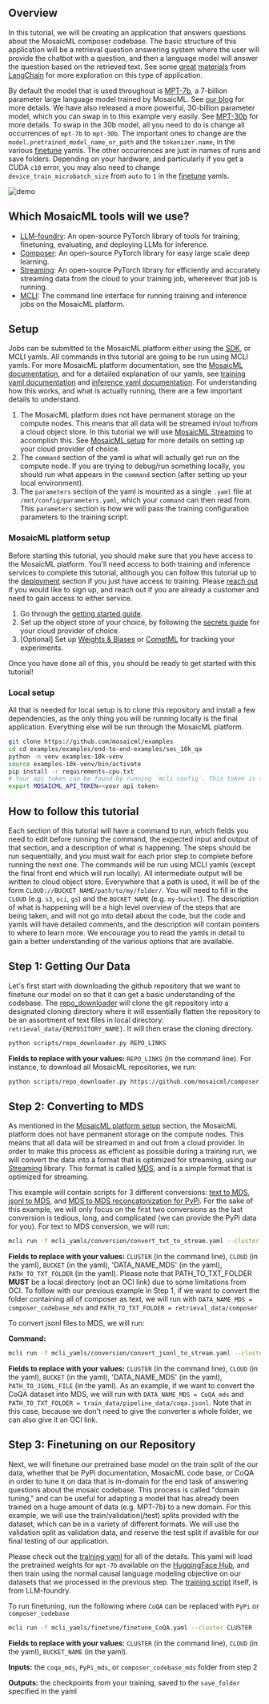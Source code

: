 ## Overview

In this tutorial, we will be creating an application that answers questions about the MosaicML composer codebase. The basic structure of this application will be a retrieval question answering system where the user will provide the chatbot with a question, and then a language model will answer the question based on the retrieved text. See some [great](https://python.langchain.com/en/latest/modules/chains/index_examples/vector_db_qa.html#retrieval-question-answering) [materials](https://blog.langchain.dev/langchain-chat/) from [LangChain](https://python.langchain.com/en/latest/index.html) for more exploration on this type of application.

By default the model that is used throughout is [MPT-7b](https://huggingface.co/mosaicml/mpt-7b), a 7-billion parameter large language model trained by MosaicML. See [our blog](https://www.mosaicml.com/blog/mpt-7b) for more details. We have also released a more powerful, 30-billion parameter model, which you can swap in to this example very easily. See [MPT-30b](https://huggingface.co/mosaicml/mpt-30b) for more details. To swap in the 30b model, all you need to do is change all occurrences of `mpt-7b` to `mpt-30b`. The important ones to change are the `model.pretrained_model_name_or_path` and the `tokenizer.name`, in the various [finetune](./mcli-yamls/finetune/) yamls. The other occurrences are just in names of runs and save folders. Depending on your hardware, and particularly if you get a CUDA `c10` error, you may also need to change `device_train_microbatch_size` from `auto` to `1` in the [finetune](./mcli-yamls/finetune/) yamls.

![demo](web_app_screenshot.png)


## Which MosaicML tools will we use?
- [LLM-foundry](https://github.com/mosaicml/llm-foundry): An open-source PyTorch library of tools for training, finetuning, evaluating, and deploying LLMs for inference.
- [Composer](https://github.com/mosaicml/composer): An open-source PyTorch library for easy large scale deep learning.
- [Streaming](https://github.com/mosaicml/streaming): An open-source PyTorch library for efficiently and accurately streaming data from the cloud to your training job, whereever that job is running.
- [MCLI](https://docs.mosaicml.com/projects/mcli/en/latest/): The command line interface for running training and inference jobs on the MosaicML platform.


## Setup

Jobs can be submitted to the MosaicML platform either using the [SDK](https://docs.mosaicml.com/projects/mcli/en/latest/training/working_with_runs.html#manage-a-run-with-the-sdk), or MCLI yamls. All commands in this tutorial are going to be run using MCLI yamls. For more MosaicML platform documentation, see the [MosaicML documentation](https://docs.mosaicml.com/projects/mcli/en/latest/), and for a detailed explanation of our yamls, see [training yaml documentation](https://docs.mosaicml.com/projects/mcli/en/latest/training/yaml_schema.html) and [inference yaml documentation](https://docs.mosaicml.com/projects/mcli/en/latest/inference/inference_schema.html). For understanding how this works, and what is actually running, there are a few important details to understand.

1) The MosaicML platform does not have permanent storage on the compute nodes. This means that all data will be streamed in/out to/from a cloud object store. In this tutorial we will use [MosaicML Streaming](https://github.com/mosaicml/streaming) to accomplish this. See [MosaicML setup](#mosaicml-platform-setup) for more details on setting up your cloud provider of choice.
1) The `command` section of the yaml is what will actually get run on the compute node. If you are trying to debug/run something locally, you should run what appears in the `command` section (after setting up your local environment).
1) The `parameters` section of the yaml is mounted as a single `.yaml` file at `/mnt/config/parameters.yaml`, which your `command` can then read from. This `parameters` section is how we will pass the training configuration parameters to the training script.


### MosaicML platform setup

Before starting this tutorial, you should make sure that you have access to the MosaicML platform. You'll need access to both training and inference services to complete this tutorial, although you can follow this tutorial up to the [deployment](#6-deploy-your-model-and-an-embedding-model) section if you just have access to training. Please [reach out](https://forms.mosaicml.com/demo?utm_source=inference&utm_medium=mosaicml.com&utm_campaign=always-on) if you would like to sign up, and reach out if you are already a customer and need to gain access to either service.

1. Go through the [getting started guide](https://docs.mosaicml.com/projects/mcli/en/latest/quick_start/getting_started.html).
1. Set up the object store of your choice, by following the [secrets guide](https://docs.mosaicml.com/projects/mcli/en/latest/resources/secrets/index.html) for your cloud provider of choice.
1. [Optional] Set up [Weights & Biases](https://docs.mosaicml.com/projects/mcli/en/latest/resources/integrations/wandb.html) or [CometML](https://docs.mosaicml.com/projects/mcli/en/latest/resources/integrations/comet.html) for tracking your experiments.

Once you have done all of this, you should be ready to get started with this tutorial!


### Local setup

All that is needed for local setup is to clone this repository and install a few dependencies, as the only thing you will be running locally is the final application. Everything else will be run through the MosaicML platform.
```bash
git clone https://github.com/mosaicml/examples
cd cd examples/examples/end-to-end-examples/sec_10k_qa
python -m venv examples-10k-venv
source examples-10k-venv/bin/activate
pip install -r requirements-cpu.txt
# Your api token can be found by running `mcli config`. This token is set an environment variable for the langchain integration
export MOSAICML_API_TOKEN=<your api token>
```


## How to follow this tutorial

Each section of this tutorial will have a command to run, which fields you need to edit before running the command, the expected input and output of that section, and a description of what is happening. The steps should be run sequentially, and you must wait for each prior step to complete before running the next one. The commands will be run using MCLI yamls (except the final front end which will run locally). All intermediate output will be written to cloud object store. Everywhere that a path is used, it will be of the form `CLOUD://BUCKET_NAME/path/to/my/folder/`. You will need to fill in the `CLOUD` (e.g. `s3`, `oci`, `gs`) and the `BUCKET_NAME` (e.g. `my-bucket`). The description of what is happening will be a high level overview of the steps that are being taken, and will not go into detail about the code, but the code and yamls will have detailed comments, and the description will contain pointers to where to learn more. We encourage you to read the yamls in detail to gain a better understanding of the various options that are available.

## Step 1: Getting Our Data

Let's first start with downloading the github repository that we want to finetune our model on so that it can get a basic understanding of the codebase. The [repo_downloader](./scripts/repo_downloader.py) will clone the git repository into a designated cloning directory where it will essentially flatten the repository to be an assortment of text files in local directory: `retrieval_data/{REPOSITORY_NAME}`. It will then erase the cloning directory.

```bash
python scripts/repo_downloader.py REPO_LINKS
```

**Fields to replace with your values:** `REPO_LINKS` (in the command line). For instance, to download all MosaicML repositories, we run:
```bash
python scripts/repo_downloader.py https://github.com/mosaicml/composer https://github.com/mosaicml/streaming https://github.com/mosaicml/examples https://github.com/mosaicml/diffusion https://github.com/mosaicml/llm-foundry
```

## Step 2: Converting to MDS

As mentioned in the [MosaicML platform setup](#mosaicml-platform-setup) section, the MosaicML platform does not have permanent storage on the compute nodes. This means that all data will be streamed in and out from a cloud provider. In order to make this process as efficient as possible during a training run, we will convert the data into a format that is optimized for streaming, using our [Streaming](https://github.com/mosaicml/streaming) library. This format is called [MDS](https://docs.mosaicml.com/projects/streaming/en/stable/fundamentals/dataset_format.html#mds), and is a simple format that is optimized for streaming.

This example will contain scripts for 3 different conversions: [text to MDS](./scripts/conversion/convert_txt_to_stream.py), [jsonl to MDS](./scripts/conversion/convert_jsonl_to_stream.py), and [MDS to MDS reconcatonization for PyPi](./scripts/conversion/convert_PyPi_stream_to_mds.py). For the sake of this example, we will only focus on the first two conversions as the last conversion is tedious, long, and complicated (we can provide the PyPi data for you). For text to MDS conversion, we will run:

```bash
mcli run -f mcli_yamls/conversion/convert_txt_to_stream.yaml --cluster CLUSTER
```
**Fields to replace with your values:** `CLUSTER` (in the command line), `CLOUD` (in the yaml), `BUCKET` (in the yaml), 'DATA_NAME_MDS' (in the yaml), `PATH_TO_TXT_FOLDER` (in the yaml). Please note that PATH_TO_TXT_FOLDER **MUST** be a local directory (not an OCI link) due to some limitations from OCI. To follow with our previous example in Step 1, if we want to convert the folder containing all of composer as text, we will run with `DATA_NAME_MDS = composer_codebase_mds` and `PATH_TO_TXT_FOLDER = retrieval_data/composer`

To convert jsonl files to MDS, we will run:

**Command:**
```bash
mcli run -f mcli_yamls/conversion/convert_jsonl_to_stream.yaml --cluster CLUSTER
```

**Fields to replace with your values:** `CLUSTER` (in the command line), `CLOUD` (in the yaml), `BUCKET` (in the yaml), 'DATA_NAME_MDS' (in the yaml), `PATH_TO_JSONL_FILE` (in the yaml). As an example, if we want to convert the CoQA dataset into MDS, we will run with `DATA_NAME_MDS = CoQA_mds` and `PATH_TO_TXT_FOLDER = train_data/pipeline_data/coqa.jsonl`. Note that in this case, because we don't need to give the converter a whole folder, we can also give it an OCI link.

## Step 3: Finetuning on our Repository

Next, we will finetune our pretrained base model on the train split of the our data, whether that be PyPi documentation, MosaicML code base, or CoQA in order to tune it on data that is in-domain for the end task of answering questions about the mosaic codebase. This process is called "domain tuning," and can be useful for adapting a model that has already been trained on a huge amount of data (e.g. MPT-7b) to a new domain. For this example, we will use the train/validation(/test) splits provided with the dataset, which can be in a variety of different formats. We will use the validation split as validation data, and reserve the test split if avalible for our final testing of our application.

Please check out the [training yaml](./mcli-yamls/03_finetune_on_10ks.yaml) for all of the details. This yaml will load the pretrained weights for `mpt-7b` available on the [HuggingFace Hub](https://huggingface.co/mosaicml/mpt-7b), and then train using the normal causal language modeling objective on our datasets that we processed in the previous step. The [training script](https://github.com/mosaicml/llm-foundry/blob/main/scripts/train/train.py) itself, is from LLM-foundry.

To run finetuning, run the following where `CoQA` can be replaced with `PyPi` or `composer_codebase`

```bash
mcli run -f mcli_yamls/finetune/finetune_CoQA.yaml --cluster CLUSTER
```
**Fields to replace with your values:** `CLUSTER` (in the command line), `CLOUD` (in the yaml), `BUCKET_NAME` (in the yaml).

**Inputs:** the `coqa_mds`, `PyPi_mds`, or `composer_codebase_mds` folder from step 2

**Outputs:** the checkpoints from your training, saved to the `save_folder` specified in the yaml


